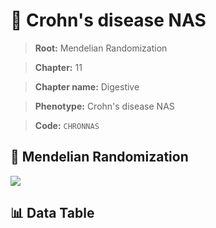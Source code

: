 # 🧪 Crohn's disease NAS

> **Root:** Mendelian Randomization

> **Chapter:** 11  

> **Chapter name:** Digestive

> **Phenotype:** Crohn's disease NAS  

> **Code:** `CHRONNAS`

## 🧬 Mendelian Randomization  

<img src="/MR/Figures/Forward/CHRONNAS.png"/>

## 📊 Data Table

<CsvTableMRF src="/public/MR/Data/Forward/CHRONNAS.csv"/>
